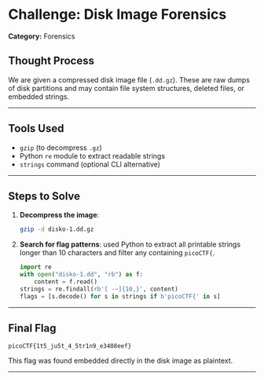 # Challenge: Disk Image Forensics
**Category:** Forensics  


##  Thought Process

We are given a compressed disk image file (`.dd.gz`). These are raw dumps of disk partitions and may contain file system structures, deleted files, or embedded strings.

---

## Tools Used

- `gzip` (to decompress `.gz`)
- Python `re` module to extract readable strings
- `strings` command (optional CLI alternative)


---

## Steps to Solve

1. **Decompress the image**:
   ```bash
   gzip -d disko-1.dd.gz
   ```

2. **Search for flag patterns**:
    used Python to extract all printable strings longer than 10 characters and filter any containing `picoCTF{`.

   ```python
   import re
   with open("disko-1.dd", "rb") as f:
       content = f.read()
   strings = re.findall(rb'[ -~]{10,}', content)
   flags = [s.decode() for s in strings if b'picoCTF{' in s]
   ```

---

## Final Flag

```
picoCTF{1t5_ju5t_4_5tr1n9_e3408eef}
```

This flag was found embedded directly in the disk image as plaintext.

---
